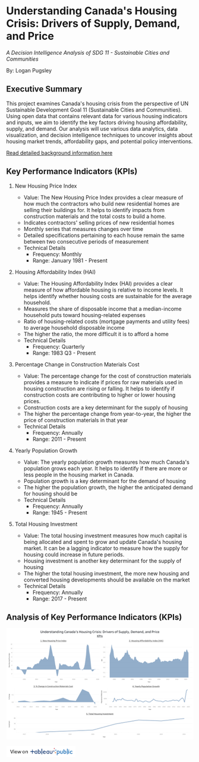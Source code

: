 # Understanding Canada's Housing Crisis: Drivers of Supply, Demand, and Price

*A Decision Intelligence Analysis of SDG 11 - Sustainable Cities and Communities*

By: Logan Pugsley

## Executive Summary

This project examines Canada's housing crisis from the perspective of UN Sustainable Development Goal 11 (Sustainable Cities and Communities). Using open data that contains relevant data for various housing indicators and inputs, we aim to identify the key factors driving housing affordability, supply, and demand. Our analysis will use various data analytics, data visualization, and decision intelligence techniques to uncover insights about housing market trends, affordability gaps, and potential policy interventions.

[Read detailed background information here](Background.md)

## Key Performance Indicators (KPIs)
1. New Housing Price Index
   - Value: The New Housing Price Index provides a clear measure of how much the contractors who build new residential homes are selling their buildings for. It helps to identify impacts from construction materials and the total costs to build a home.
   - Indicates contractors' selling prices of new residential homes
   - Monthly series that measures changes over time
   - Detailed specifications pertaining to each house remain the same between two consecutive periods of measurement
   - Technical Details
      - Frequency: Monthly
      - Range: January 1981 - Present

2. Housing Affordability Index (HAI)
   - Value: The Housing Affordability Index (HAI) provides a clear measure of how affordable housing is relative to income levels. It helps identify whether housing costs are sustainable for the average household.
   - Measures the share of disposable income that a median-income household puts toward housing-related expenses
   - Ratio of housing-related costs (mortgage payments and utility fees) to average household disposable income
   - The higher the ratio, the more difficult it is to afford a home
   - Technical Details
      - Frequency: Quarterly
      - Range: 1983 Q3 - Present

3. Percentage Change in Construction Materials Cost
   - Value: The percentage change for the cost of construction materials provides a measure to indicate if prices for raw materials used in housing construction are rising or falling. It helps to identify if construction costs are contributing to higher or lower housing prices.
   - Construction costs are a key determinant for the supply of housing
   - The higher the percentage change from year-to-year, the higher the price of construction materials in that year
   - Technical Details
      - Frequency: Annually
      - Range: 2011 - Present

4. Yearly Population Growth
   - Value: The yearly population growth measures how much Canada's population grows each year. It helps to identify if there are more or less people in the housing market in Canada.
   - Population growth is a key determinant for the demand of housing
   - The higher the population growth, the higher the anticipated demand for housing should be
   - Technical Details
      - Frequency: Annually
      - Range: 1945 - Present

5. Total Housing Investment
   - Value: The total housing investment measures how much capital is being allocated and spent to grow and update Canada's housing market. It can be a lagging indicator to measure how the supply for housing could increase in future periods.
   - Housing investment is another key determinant for the supply of housing
   - The higher the total housing investment, the more new housing and converted housing developments should be available on the market
   - Technical Details
      - Frequency: Annually
      - Range: 2017 - Present


## Analysis of Key Performance Indicators (KPIs)
![Housing KPIs](img/KPIs.png)

<a href="https://public.tableau.com/shared/QB97NQF53?:display_count=n&:origin=viz_share_link">
    <img src="img/view-on-tableau-public.png" alt="View on Tableau Public" height="30" >
</a>